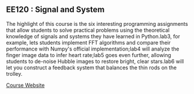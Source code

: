 ## EE120 : Signal and System

The highlight of this course is the six interesting programming assignments that allow students to solve practical problems using the theoretical knowledge of signals and systems they have learned in Python.lab3, for example, lets students implement FFT algorithms and compare their performance with Numpy's official implementation;lab4 will analyze the finger image data to infer heart rate;lab5 goes even further, allowing students to de-noise Hubble images to restore bright, clear stars.lab6 will let you construct a feedback system that balances the thin rods on the trolley.

[Course Website](https://inst.eecs.berkeley.edu/~ee120/fa19/)
